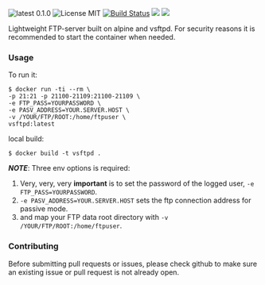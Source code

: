 ![latest 0.1.0](https://img.shields.io/badge/latest-0.1.0-green.svg?style=flat) 
![License MIT](https://img.shields.io/badge/license-MIT-blue.svg) 
[![Build Status](https://travis-ci.org/junhwong/vsftpd.svg?branch=master)](https://travis-ci.org/junhwong/vsftpd) 
[![](https://img.shields.io/docker/stars/junhwong/vsftpd.svg)](https://hub.docker.com/r/junhwong/vsftpd 'DockerHub') 
[![](https://img.shields.io/docker/pulls/junhwong/vsftpd.svg)](https://hub.docker.com/r/junhwong/vsftpd 'DockerHub')


Lightweight FTP-server built on alpine and vsftpd. For security reasons it is recommended to start the container when needed.

### Usage

To run it:
```
$ docker run -ti --rm \
-p 21:21 -p 21100-21109:21100-21109 \
-e FTP_PASS=YOURPASSWORD \
-e PASV_ADDRESS=YOUR.SERVER.HOST \
-v /YOUR/FTP/ROOT:/home/ftpuser \
vsftpd:latest
```

local build:
```
$ docker build -t vsftpd .
```

***NOTE***:
Three env options is required:

1. Very, very, very **important** is to set the password of the logged user, `-e FTP_PASS=YOURPASSWORD`.
2. `-e PASV_ADDRESS=YOUR.SERVER.HOST` sets the ftp connection address for passive mode.
3. and map your FTP data root directory with `-v /YOUR/FTP/ROOT:/home/ftpuser`.


### Contributing

Before submitting pull requests or issues, please check github to make sure an existing issue or pull request is not already open.

